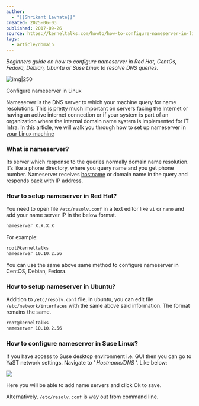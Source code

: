 ```yaml
---
author:
  - "[[Shrikant Lavhate]]"
created: 2025-06-03
published: 2017-09-26
source: https://kerneltalks.com/howto/how-to-configure-nameserver-in-linux/
tags:
  - article/domain
---
```


*Beginners guide on how to configure nameserver in Red Hat, CentOs, Fedora, Debian, Ubuntu or Suse Linux to resolve DNS queries.*

![img|250](https://z5.kerneltalks.com/wp-content/uploads/2020/06/configure-nameserver-in-linux.png)

Configure nameserver in Linux

Nameserver is the DNS server to which your machine query for name resolutions. This is pretty much important on servers facing the Internet or having an active internet connection or if your system is part of an organization where the internal domain name system is implemented for IT Infra. In this article, we will walk you through how to set up nameserver in [your Linux machine](https://kerneltalks.com/howto/install-ec2-linux-server-aws-with-screenshots/)

### What is nameserver?

Its server which response to the queries normally domain name resolution. It’s like a phone directory, where you query name and you get phone number. Nameserver receives [hostname](https://kerneltalks.com/linux/all-you-need-to-know-about-hostname-in-linux/) or domain name in the query and responds back with IP address.

### How to setup nameserver in Red Hat?

You need to open file `/etc/resolv.conf` in a text editor like `vi` or `nano` and add your name server IP in the below format.

```bash
nameserver X.X.X.X
```

For example:

```bash
root@kerneltalks 
nameserver 10.10.2.56
```

You can use the same above same method to configure nameserver in CentOS, Debian, Fedora.

### How to setup nameserver in Ubuntu?

Addition to `/etc/resolv.conf` file, in ubuntu, you can edit file `/etc/network/interfaces` with the same above said information. The format remains the same.

```bash
root@kerneltalks 
nameserver 10.10.2.56
```

### How to configure nameserver in Suse Linux?

If you have access to Suse desktop environment i.e. GUI then you can go to YaST network settings. Navigate to ‘ *Hostname/DNS* ‘. Like below:

![](https://z5.kerneltalks.com/wp-content/uploads/2020/06/SUSE-nameserver.png)

Here you will be able to add name servers and click Ok to save.

Alternatively, `/etc/resolv.conf` is way out from command line.